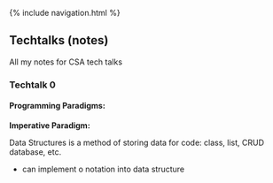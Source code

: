 {% include navigation.html %}

## Techtalks (notes)

All my notes for CSA tech talks

### Techtalk 0

#### Programming Paradigms:

**Imperative Paradigm:**

Data Structures is a method of storing data for code: class, list, CRUD database, etc. 
- can implement o notation into data structure

